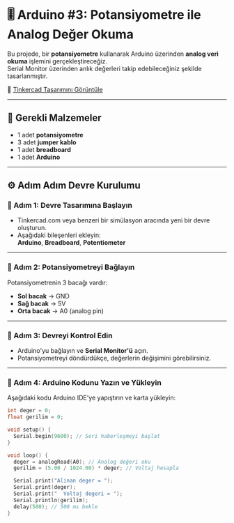 # 🎚️ Arduino #3: Potansiyometre ile Analog Değer Okuma

Bu projede, bir **potansiyometre** kullanarak Arduino üzerinden **analog veri okuma** işlemini gerçekleştireceğiz.  
Serial Monitor üzerinden anlık değerleri takip edebileceğiniz şekilde tasarlanmıştır.

 
🔗 [Tinkercad Tasarımını Görüntüle](https://www.tinkercad.com/things/6ruU5uRQtPS?sharecode=g58elSyOKZaZqbvXGTfWq2GqZJj3V26jLntGLdMiri0)

---

## 🧰 Gerekli Malzemeler

- 1 adet **potansiyometre**
- 3 adet **jumper kablo**
- 1 adet **breadboard**
- 1 adet **Arduino**

---

## ⚙️ Adım Adım Devre Kurulumu

### 🔹 Adım 1: Devre Tasarımına Başlayın

- Tinkercad.com veya benzeri bir simülasyon aracında yeni bir devre oluşturun.
- Aşağıdaki bileşenleri ekleyin:  
  **Arduino**, **Breadboard**, **Potentiometer**

---

### 🔹 Adım 2: Potansiyometreyi Bağlayın

Potansiyometrenin 3 bacağı vardır:

- **Sol bacak** → GND  
- **Sağ bacak** → 5V  
- **Orta bacak** → A0 (analog pin)

---

### 🔹 Adım 3: Devreyi Kontrol Edin

- Arduino'yu bağlayın ve **Serial Monitor'ü** açın.
- Potansiyometreyi döndürdükçe, değerlerin değişimini görebilirsiniz.

---

### 🔹 Adım 4: Arduino Kodunu Yazın ve Yükleyin

Aşağıdaki kodu Arduino IDE'ye yapıştırın ve karta yükleyin:

```cpp
int deger = 0;
float gerilim = 0;

void setup() {
  Serial.begin(9600); // Seri haberleşmeyi başlat
}

void loop() {
  deger = analogRead(A0); // Analog değeri oku
  gerilim = (5.00 / 1024.00) * deger; // Voltaj hesapla

  Serial.print("Alinan deger = ");
  Serial.print(deger);
  Serial.print("  Voltaj degeri = ");
  Serial.println(gerilim);
  delay(500); // 500 ms bekle
}
